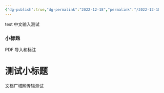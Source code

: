 ```yaml
---
{"dg-publish":true,"dg-permalink":"2022-12-18","permalink":"/2022-12-18/"}
---
```


test
中文输入测试
### 小标题


PDF 导入和标注
# 测试小标题

文档广域网传输测试


